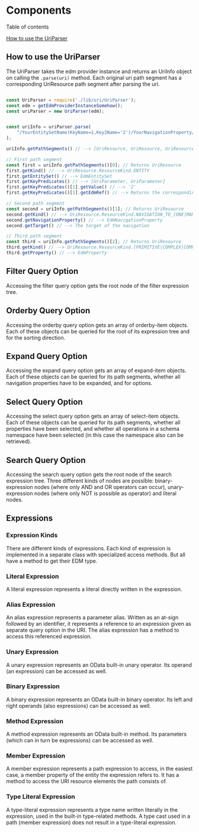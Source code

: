 # Components

Table of contents

[How to use the UriParser](#how-to-use-the-uriparser)


## How to use the UriParser

The UriParser takes the edm provider instance and returns an UriInfo object on calling the
`.parse(uri)` method. Each original uri path segment has a corresponding UriResource path segment
after parsing the uri.

```js

const UriParser = require('./lib/uri/UriParser');
const edm = getEdmProviderInstanceSomehow();
const uriParser = new UriParser(edm);


const uriInfo = uriParser.parse(
    "/YourEntitySetName(KeyName=1,Key2Name='2')/YourNavigationProperty/AnyProperty"
);

uriInfo.getPathSegments() // --> [UriResource, UriResource, UriResource]

// First path segment
const first = uriInfo.getPathSegments()[0]; // Returns UriResource
first.getKind() // --> UriResource.ResourceKind.ENTITY
first.getEntitySet() // --> EdmEntitySet
first.getKeyPredicates() // --> [UriParameter, UriParameter]
first.getKeyPredicates()[1].getValue() // --> '2'
first.getKeyPredicates()[1].getEdmRef() // --> Returns the corresponding edm reference object

// Second path segment
const second = uriInfo.getPathSegments()[1]; // Returns UriResource
second.getKind() // --> UriResource.ResourceKind.NAVIGATION_TO_[ONE|MANY]
second.getNavigationProperty() // --> EdmNavigationProperty
second.getTarget() // --> The target of the navigation

// Third path segment
const third = uriInfo.getPathSegments()[2]; // Returns UriResource
third.getKind() // --> UriResource.ResourceKind.[PRIMITIVE|COMPLEX|COMPLEX_COLLECTION|...]_PROPERTY
third.getProperty() // --> EdmProperty

```

## Filter Query Option ##

Accessing the filter query option gets the root node of the filter
expression tree.

## Orderby Query Option ##

Accessing the orderby query option gets an array of orderby-item objects.
Each of these objects can be queried for the root of its expression tree and
for the sorting direction.

## Expand Query Option ##

Accessing the expand query option gets an array of expand-item objects.
Each of these objects can be queried for its path segments, whether all
navigation properties have to be expanded, and for options.

## Select Query Option ##

Accessing the select query option gets an array of select-item objects.
Each of these objects can be queried for its path segments, whether all
properties have been selected, and whether all operations in a schema
namespace have been selected (in this case the namespace also can be
retrieved).

## Search Query Option ##

Accessing the search query option gets the root node of the search expression
tree. Three different kinds of nodes are possible: binary-expression nodes
(where only AND and OR operators can occur), unary-expression nodes (where
only NOT is possible as operator) and literal nodes.

## Expressions ##

### Expression Kinds ###

There are different kinds of expressions. Each kind of expression is
implemented in a separate class with specialized access methods. But all have
a method to get their EDM type.

### Literal Expression ###

A literal expression represents a literal directly written in the expression.

### Alias Expression ###

An alias expression represents a parameter alias. Written as an at-sign
followed by an identifier, it represents a reference to an expression given
as separate query option in the URI. The alias expression has a method to
access this referenced expression.

### Unary Expression ###

A unary expression represents an OData built-in unary operator.
Its operand (an expression) can be accessed as well.

### Binary Expression ###

A binary expression represents an OData built-in binary operator.
Its left and right operands (also expressions) can be accessed as well.

### Method Expression ###

A method expression represents an OData built-in method. Its parameters
(which can in turn be expressions) can be accessed as well.

### Member Expression ###

A member expression represents a path expression to access, in the easiest
case, a member property of the entity the expression refers to. It has a
method to access the URI resource elements the path consists of.

### Type Literal Expression ###

A type-literal expression represents a type name written literally in the
expression, used in the built-in type-related methods. A type cast used in
a path (member expression) does not result in a type-literal expression.
